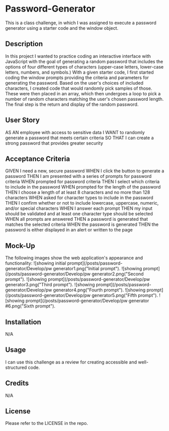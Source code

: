 # Password-Generator
This is a class challenge, in which I was assigned to execute a password generator using a starter code and the window object.
## Description
In this project I wanted to practice coding an interactive interface with JavaScript with the goal of generating a random password that includes the options of four different types of characters (upper-case letters, lower-case letters, numbers, and symbols.) With a given starter code, I first started coding the window prompts providing the criteria and parameters for generating the password. Based on the user's choices of included characters, I created code that would randomly pick samples of those. These were then placed in an array, which then undergoes a loop to pick a number of random characters matching the user's chosen password length. The final step is the return and display of the random password.    

## User Story


AS AN employee with access to sensitive data
I WANT to randomly generate a password that meets certain criteria
SO THAT I can create a strong password that provides greater security


## Acceptance Criteria

GIVEN I need a new, secure password
WHEN I click the button to generate a password
THEN I am presented with a series of prompts for password criteria
WHEN prompted for password criteria
THEN I select which criteria to include in the password
WHEN prompted for the length of the password
THEN I choose a length of at least 8 characters and no more than 128 characters
WHEN asked for character types to include in the password
THEN I confirm whether or not to include lowercase, uppercase, numeric, and/or special characters
WHEN I answer each prompt
THEN my input should be validated and at least one character type should be selected
WHEN all prompts are answered
THEN a password is generated that matches the selected criteria
WHEN the password is generated
THEN the password is either displayed in an alert or written to the page
 

## Mock-Up

The following images show the web application's appearance and functionality:
![showing initial prompt](/posts/password-generator/Develop/pw generator1.png("Initial prompt").
![showing prompt](/posts/password-generator/Develop/pw generator2.png("Second prompt").
![showing prompt](/posts/password-generator/Develop/pw generator3.png("Third prompt").
![showing prompt](/posts/password-generator/Develop/pw generator4.png("Fourth prompt").
![showing prompt](/posts/password-generator/Develop/pw generator5.png("Fifth prompt").
![showing prompt](/posts/password-generator/Develop/pw generator #6.png("Sixth prompt").
## Installation
N/A

## Usage
I can use this challenge as a review for creating accessible and well-structured code. 
## Credits
N/A
## License
Please refer to the LICENSE in the repo.

